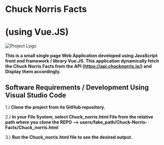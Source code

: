 # Chuck Norris Facts
# (using Vue.JS)

![Project Logo](https://github.com/loveshah751/Chuck-Norris-Facts/blob/master/img/chuck_readme.png)

**This is a small single page Web Application developed using JavaScript front end framework / library Vue.JS. This application dynamically fetch the Chuck Norris Facts from the API (https://api.chucknorris.io/) and Display them accordingly.**

## Software Requirements / Development Using Visual Studio Code
1.) **Clone the project from its GitHub repository.**

2.) **In your File System, select Chuck_norris.html File from the relative path where you clone the REPO --> users/fake_path/Chuck-Norris-Facts/Chuck_norris.html**

3.) **Run the Chuck_norris.html file to see the desired output.**










